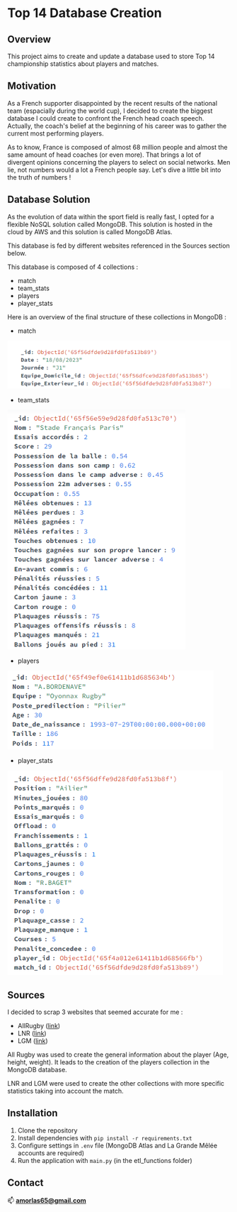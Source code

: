 # Top 14 Database Creation

## <b>Overview</b>  

This project aims to create and update a database used to store Top 14 championship statistics about players and matches.

## <b> Motivation </b>

As a French supporter disappointed by the recent results of the national team (espacially during the world cup), I decided to create the biggest database I could create to confront the French head coach speech. Actually, the coach's belief at the beginning of his career was to gather the current most performing players.

As to know, France is composed of almost 68 million people and almost  the same amount of head coaches (or even more). That brings a lot of divergent opinions concerning the players to select on social networks. Men lie, not numbers would a lot a French people say. Let's dive a little bit into the truth of numbers !

## <b> Database Solution </b>

As the evolution of data within the sport field is really fast, I opted for a flexible NoSQL solution called MongoDB. This solution is hosted in the cloud by AWS and this solution is called MongoDB Atlas.

This database is fed by different websites referenced in the Sources section below.

This database is composed of 4 collections :
* match
* team_stats
* players
* player_stats

Here is an overview of the final structure of these collections in MongoDB : 

* match
  
![match_collection_example](images/match_collection.png)
  
* team_stats

![team_stats_collection_example](images/team_stats_collection.png)
  
* players
  
![players_collection_example](images/players_collection.png)
  
* player_stats

![player_stats_collection_example](images/player_stats_collection.png)

## <b> Sources </b>

I decided to scrap 3 websites that seemed accurate for me : 
* AllRugby ([link](https://www.allrugby.com/))
* LNR ([link](https://www.lnr.fr/))
* LGM ([link](https://lagrandemelee.midi-olympique.fr/))

All Rugby was used to create the general information about the player (Age, height, weight). It leads to the creation of the players collection in the MongoDB database.

LNR and LGM were used to create the other collections with more specific statistics taking into account the match.

## <b> Installation </b>

1. Clone the repository
2. Install dependencies with `pip install -r requirements.txt`
3. Configure settings in `.env` file (MongoDB Atlas and La Grande Mêlée accounts are required)
4. Run the application with `main.py` (in the etl_functions folder)

## <b> Contact </b>

📫 **amorlas65@gmail.com**
